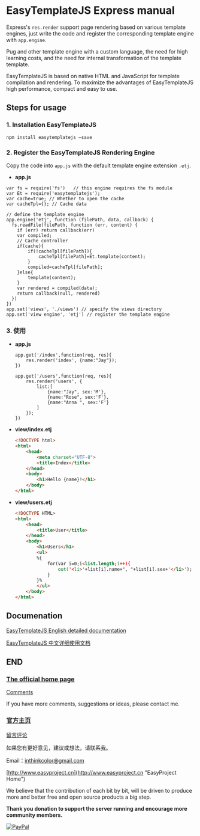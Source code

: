 # EasyTemplateJS Express manual

Express's `res.render` support page rendering based on various template engines, just write the code and register the corresponding template engine with `app.engine`.

Pug and other template engine with a custom language, the need for high learning costs, and the need for internal transformation of the template template.

EasyTemplateJS is based on native HTML and JavaScript for template compilation and rendering. To maximize the advantages of EasyTemplateJS high performance, compact and easy to use.

## Steps for usage

### 1. Installation EasyTemplateJS

```
npm install easytemplatejs –save
```

### 2. Register the EasyTemplateJS Rendering Engine

Copy the code into `app.js` with the default template engine extension `.etj`.

- **app.js**

```JS
var fs = require('fs')   // this engine requires the fs module
var Et = require('easytemplatejs');
var cache=true; // Whether to open the cache
var cacheTpl={}; // Cache data

// define the template engine
app.engine('etj', function (filePath, data, callback) {
  fs.readFile(filePath, function (err, content) {
    if (err) return callback(err)
    var compiled;
    // Cache controller
    if(cache){
	    if(!cacheTpl[filePath]){
	    	cacheTpl[filePath]=Et.template(content);
	    }
	    compiled=cacheTpl[filePath];
    }else{
    	template(content);
    }
    var rendered = compiled(data);
    return callback(null, rendered)
  })
})
app.set('views', './views') // specify the views directory
app.set('view engine', 'etj') // register the template engine
```

### 3. 使用

- **app.js**

	```JS
	app.get('/index',function(req, res){
		res.render('index', {name:"Jay"});
	})
	
	app.get('/users',function(req, res){
		res.render('users', {
			list:[
				{name:"Jay", sex:'M'},
				{name:"Rose", sex:'F'},
				{name:"Anna ", sex:'F'}
			]
		});
	})
	``` 

- **view/index.etj**

	```HTML
	<!DOCTYPE html>
	<html>
		<head>
			<meta charset="UTF-8">
			<title>Index</title>
		</head>
		<body>
			<h1>Hello {name}!</h1>
		</body>
	</html>
	```

- **view/users.etj**

	```HTML
	<!DOCTYPE HTML>
	<html>
		<head>
			<title>User</title>
		</head>
		<body>
			<h1>Users</h1>
			<ul>
			%{
				for(var i=0;i<list.length;i++){
					out('<li>'+list[i].name+", "+list[i].sex+'</li>');	
				}
			}%
			</ul>
		</body>
	</html>
	```

## Documenation

[EasyTemplateJS English detailed documentation](readme_en.md)

[EasyTemplateJS 中文详细使用文档](readme_zh_CN.md)


## END
### [The official home page](http://www.easyproject.cn/easytemplate/en/index.jsp 'The official home page')

[Comments](http://www.easyproject.cn/easytemplate/en/index.jsp#donation 'Comments')

If you have more comments, suggestions or ideas, please contact me.


### [官方主页](http://www.easyproject.cn/easytemplate/zh-cn/index.jsp '官方主页')

[留言评论](http://www.easyproject.cn/easytemplate/zh-cn/index.jsp#donation '留言评论')

如果您有更好意见，建议或想法，请联系我。




Email：<inthinkcolor@gmail.com>

[http://www.easyproject.cn](http://www.easyproject.cn "EasyProject Home")





We believe that the contribution of each bit by bit, will be driven to produce more and better free and open source products a big step.

**Thank you donation to support the server running and encourage more community members.**

[![PayPal](http://www.easyproject.cn/images/paypaldonation5.jpg)](https://www.paypal.me/easyproject/10 "Make payments with PayPal - it's fast, free and secure!")
